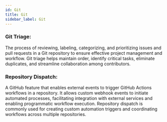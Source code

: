 ```yaml
---
id: Git
title: Git
sidebar_label: Git
---
```


### Git Triage:
The process of reviewing, labeling, categorizing, and prioritizing issues and pull requests in a Git repository to ensure effective project management and workflow. Git triage helps maintain order, identify critical tasks, eliminate duplicates, and streamline collaboration among contributors.

### Repository Dispatch:
A GitHub feature that enables external events to trigger GitHub Actions workflows in a repository. It allows custom webhook events to initiate automated processes, facilitating integration with external services and enabling programmatic workflow execution. Repository dispatch is commonly used for creating custom automation triggers and coordinating workflows across multiple repositories.